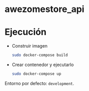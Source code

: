 # awezomestore_api

# Ejecución

- Construir imagen

  ```sh
  sudo docker-compose build
  ```
- Crear contenedor y ejecutarlo

  ```sh
  sudo docker-compose up
  ```

Entorno por defecto: `development`.